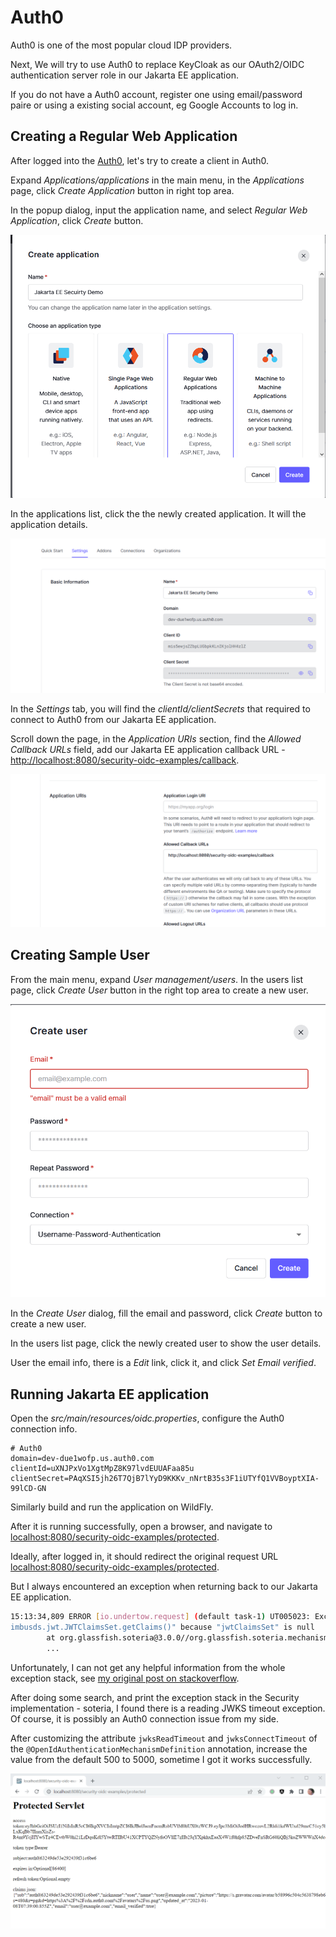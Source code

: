 
# Auth0

Auth0 is one of the most popular cloud IDP providers.

Next, We will try to use Auth0 to replace KeyCloak as our OAuth2/OIDC authentication server role in our Jakarta EE application.

If you do not have a Auth0 account, register one using email/password paire or using a existing social account, eg Google Accounts to log in.

## Creating a Regular Web Application

After logged into the [Auth0](https://auth0.com), let's try to create a client in Auth0.

Expand *Applications/applications* in the main menu, in the *Applications* page, click *Create Application* button in right top area.

In the popup dialog, input the application name, and select *Regular Web Application*, click *Create* button.

![Auth0-new-client](./auth0-new-client.png)

In the applications list, click the the newly created application. It will the application details.

![Auth0-new-client-details](./auth0-client-details-page.png)

In the *Settings* tab, you will find the *clientId/clientSecrets* that required to connect to Auth0 from our Jakarta EE application.

Scroll down the page, in the *Application URIs* section, find the *Allowed Callback URLs* field, add our Jakarta EE application callback URL - <http://localhost:8080/security-oidc-examples/callback>.

![Auth0-new-client-details](./auth0-client-callback.png)

## Creating Sample User

From the main menu, expand *User management/users*. In the users list page, click *Create User* button in the right top area to create a new user.

![auth0-new-user-page](./auth0-new-user-page.png)

In the *Create User* dialog, fill the email and password, click *Create* button to create a new user.

In the users list page, click the newly created user to show the user details.

User the email info, there is a *Edit* link, click it, and click *Set Email verified*.

## Running Jakarta EE application

Open the *src/main/resources/oidc.properties*, configure the Auth0 connection info.

```properties
# Auth0
domain=dev-due1wofp.us.auth0.com
clientId=uXNJPxVo1XgtMpZ8K97lvdEUUAFaa85u
clientSecret=PAqXSI5jh26T7QjB7lYyD9KKKv_nNrtB35s3F1iUTYfQ1VVBoyptXIA-99lCD-GN
```

Similarly build and run the application on WildFly.

After it is running successfully, open a browser, and navigate to [localhost:8080/security-oidc-examples/protected](http://localhost:8080/security-oidc-examples/protected).

Ideally, after logged in, it should redirect the original request URL [localhost:8080/security-oidc-examples/protected](http://localhost:8080/security-oidc-examples/protected).

But I always encountered an exception when returning back to our Jakarta EE application.

```bash
15:13:34,809 ERROR [io.undertow.request] (default task-1) UT005023: Exception handling request to /security-oidc-examples/callback: java.lang.NullPointerException: Cannot invoke "com.n
imbusds.jwt.JWTClaimsSet.getClaims()" because "jwtClaimsSet" is null
        at org.glassfish.soteria@3.0.0//org.glassfish.soteria.mechanisms.openid.domain.AccessTokenImpl.<init>(AccessTokenImpl.java:64)
        ...
```

Unfortunately, I can not get any helpful information from the whole exception stack, see [my original post on stackoverflow](https://stackoverflow.com/questions/73752379/jakartaee-10-openidauthenticationmechanism-failed-with-auth0).

After doing some search, and print the exception stack in the Security implementation - soteria, I found there is a reading JWKS timeout exception. Of course, it is possibly an Auth0 connection issue from my side.

After customizing the attribute `jwksReadTimeout` and `jwksConnectTimeout` of the `@OpenIdAuthenticationMechanismDefinition` annotation, increase the value from the default 500 to 5000, sometime I got it works successfully.

![Auth0-protected-page](./auth0-protected-page.png)
